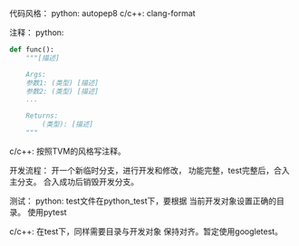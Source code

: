 代码风格：
python: autopep8
c/c++: clang-format

注释：
python:
```py
def func():
    """[描述]

    Args:
    参数1: (类型) [描述]
    参数2: (类型) [描述]
    ...

    Returns:
        (类型): [描述]
    """
```

c/c++:
按照TVM的风格写注释。

开发流程：
开一个新临时分支，进行开发和修改，
功能完整，test完整后，合入主分支。
合入成功后销毁开发分支。

测试：
python:
test文件在python_test下，要根据
当前开发对象设置正确的目录。
使用pytest

c/c++:
在test下，同样需要目录与开发对象
保持对齐。暂定使用googletest。